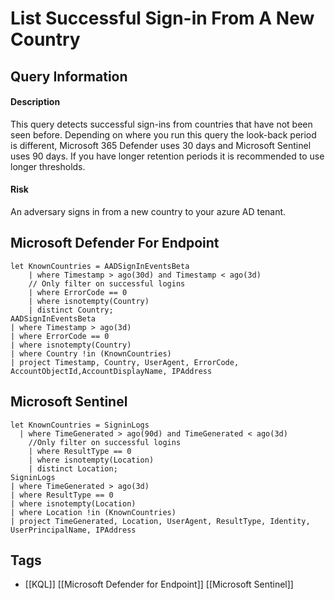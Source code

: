 # List Successful Sign-in From A New Country

## Query Information
#### Description
This query detects successful sign-ins from countries that have not been seen before. Depending on where you run this query the look-back period is different, Microsoft 365 Defender uses 30 days and Microsoft Sentinel uses 90 days. If you have longer retention periods it is recommended to use longer thresholds.
#### Risk
An adversary signs in from a new country to your azure AD tenant.
## Microsoft Defender For Endpoint
```kusto
let KnownCountries = AADSignInEventsBeta
    | where Timestamp > ago(30d) and Timestamp < ago(3d)
    // Only filter on successful logins
    | where ErrorCode == 0
    | where isnotempty(Country)
    | distinct Country;
AADSignInEventsBeta
| where Timestamp > ago(3d)
| where ErrorCode == 0
| where isnotempty(Country)
| where Country !in (KnownCountries)
| project Timestamp, Country, UserAgent, ErrorCode, AccountObjectId,AccountDisplayName, IPAddress
```
## Microsoft Sentinel
```kusto
let KnownCountries = SigninLogs
  | where TimeGenerated > ago(90d) and TimeGenerated < ago(3d)
    //Only filter on successful logins
    | where ResultType == 0
    | where isnotempty(Location)
    | distinct Location;
SigninLogs
| where TimeGenerated > ago(3d)
| where ResultType == 0
| where isnotempty(Location)
| where Location !in (KnownCountries)
| project TimeGenerated, Location, UserAgent, ResultType, Identity, UserPrincipalName, IPAddress
```
## Tags
- [[KQL]] [[Microsoft Defender for Endpoint]] [[Microsoft Sentinel]]
